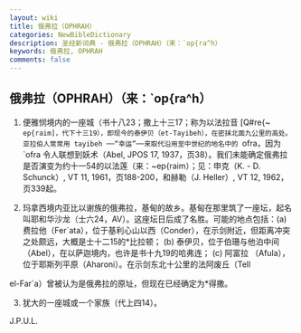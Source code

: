 ```yaml
---
layout: wiki
title: 俄弗拉（OPHRAH）
categories: NewBibleDictionary
description: 圣经新词典 - 俄弗拉（OPHRAH）（来：`op{ra^h）
keywords: 俄弗拉, OPHRAH
comments: false
---
```


## 俄弗拉（OPHRAH）（来：`op{ra^h）

1. 便雅悯境内的一座城（书十八23；撒上十三17；称为以法拉音 [Q#re{~ `ep{raim]，代下十三19），即现今的泰伊贝（et-Tayibeh），在密抹北面九公里的高处。亚拉伯人常常用 tayibeh ──“幸运”──来取代沿用至中世纪的地名中的 `ofra，因为 `ofra 令人联想到妖术（Abel, JPOS 17, 1937，页38）。我们未能确定俄弗拉是否演变为约十一54的以法莲（来：~ep{raim）；见：申克（K. - D. Schunck）, VT 11, 1961，页188-200，和赫勒（J. Heller）, VT 12, 1962，页339起。

2. 玛拿西境内亚比以谢族的俄弗拉，基甸的故乡。基甸在那里筑了一座坛，起名叫耶和华沙龙（士六24，AV）。这座坛日后成了名胜。可能的地点包括：(a) 费拉他（Fer`ata），位于基利心山以西（Conder），在示剑附近，但距离冲突之处颇远，大概是士十二15的*比拉顿； (b) 泰伊贝，位于伯珊与他泊中间（Abel），在以萨迦境内，也许是书十九19的哈弗连； (c) 阿富拉 （Afula），位于耶斯列平原（Aharoni）。在示剑东北十公里的法阿废丘（Tell

el-Far`a）曾被认为是俄弗拉的原址，但现在已经确定为*得撒。

3. 犹大的一座城或一个家族（代上四14）。

J.P.U.L.








